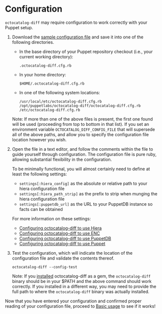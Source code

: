 # Configuration

`octocatalog-diff` may require configuration to work correctly with your Puppet setup.

1. Download the [sample configuration file](https://raw.githubusercontent.com/github/octocatalog-diff/master/examples/octocatalog-diff.cfg.rb) and save it into one of the following directories.

    - In the base directory of your Puppet repository checkout (i.e., your current working directory):

      ```
      .octocatalog-diff.cfg.rb
      ```

    - In your home directory:

      ```
      $HOME/.octocatalog-diff.cfg.rb
      ```

    - In one of the following system locations:

      ```
      /usr/local/etc/octocatalog-diff.cfg.rb
      /opt/puppetlabs/octocatalog-diff/octocatalog-diff.cfg.rb
      /etc/octocatalog-diff.cfg.rb
      ```

    Note: If more than one of the above files is present, the first one found will be used (proceeding from top to bottom in that list). If you set an environment variable `OCTOCATALOG_DIFF_CONFIG_FILE` that will supersede all of the above paths, and allow you to specify the configuration file location however you wish.

1. Open the file in a text editor, and follow the comments within the file to guide yourself through configuration. The configuration file is pure ruby, allowing substantial flexibility in the configuration.

    To be minimally functional, you will almost certainly need to define at least the following settings:

    - `settings[:hiera_config]` as the absolute or relative path to your hiera configuration file
    - `settings[:hiera_path_strip]` as the prefix to strip when munging the hiera configuration file
    - `settings[:puppetdb_url]` as the URL to your PuppetDB instance so facts can be obtained

    For more information on these settings:

    - [Configuring octocatalog-diff to use Hiera](/doc/configuration-hiera.md)
    - [Configuring octocatalog-diff to use ENC](/doc/configuration-enc.md)
    - [Configuring octocatalog-diff to use PuppetDB](/doc/configuration-puppetdb.md)
    - [Configuring octocatalog-diff to use Puppet](/doc/configuration-puppet.md)

1. Test the configuration, which will indicate the location of the configuration file and validate the contents thereof.

    ```
    octocatalog-diff --config-test
    ```

    Note: If you [installed](/doc/installation.md) octocatalog-diff as a gem, the `octocatalog-diff` binary should be in your $PATH and the above command should work correctly. If you installed in a different way, you may need to provide the full path to where the `octocatalog-diff` binary was actually installed.

Now that you have entered your configuration and confirmed proper reading of your configuration file, proceed to [Basic usage](/doc/basic.md) to see if it works!
